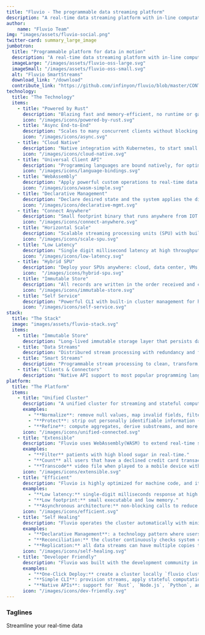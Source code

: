 ```yaml
---
title: "Fluvio - The programmable data streaming platform"
description: "A real-time data streaming platform with in-line computation capabilities. Use SmartStreams to upload your custom logic and modify data as it moves over the network."
author:
    name: "Fluvio Team"
img: "images/assets/fluvio-social.png"
twitter-card: summary_large_image
jumbotron:
  title: "Programmable platform for data in motion"
  description: "A real-time data streaming platform with in-line computation capabilities. Use [Fluvio SmartStreams](/docs/smartstreams/quick-start) to upload your custom logic and modify data as it moves over the network."
  imageLarge: "/images/assets/fluvio-oss-large.svg"
  imageSmall: "/images/assets/fluvio-oss-small.svg"
  alt: "Fluvio SmartStreams"
  download_link: "/download"
  contribute_link: "https://github.com/infinyon/fluvio/blob/master/CONTRIBUTING.md"
technology:
  title: "The Technology"
  items:
    - title: "Powered by Rust"
      description: "Blazing fast and memory-efficient, no runtime or garbage collector."
      icon: "/images/icons/powered-by-rust.svg"
    - title: "Async End-to-End"
      description: "Scales to many concurrent clients without blocking threads."
      icon: "/images/icons/async.svg"
    - title: "Cloud Native"
      description: "Native integration with Kubernetes, to start small and scale on demand."
      icon: "/images/icons/cloud-native.svg"
    - title: "Universal Client API"
      description: "Programming languages are bound natively, for optimal performance."
      icon: "/images/icons/language-bindings.svg"
    - title: "WebAssembly"
      description: "Apply powerful custom operations to real-time data streaming."
      icon: "/images/icons/wasm-simple.svg"
    - title: "Declarative Management"
      description: "Declare desired state and the system applies the difference."
      icon: "/images/icons/declarative-mgmt.svg"
    - title: "Connect Anywhere"
      description: "Small footprint binary that runs anywhere from IOT device to multi-core servers."
      icon: "/images/icons/connect-anywhere.svg"
    - title: "Horizontal Scale"
      description: "Scalable streaming processing units (SPU) with built-in replicas, partitions and failover."
      icon: "/images/icons/scale-spu.svg"
    - title: "Low Latency"
      description: "Single digit millisecond latency at high throughput and consistent variance up to p99."
      icon: "/images/icons/low-latency.svg"
    - title: "Hybrid SPU"
      description: "Deploy your SPUs anywhere: cloud, data center, VMs, desktop, etc."
      icon:  "/images/icons/hybrid-spu.svg"
    - title: "Immutable Store"
      description: "All records are written in the order received and cannot be altered."
      icon: "/images/icons/immutable-store.svg"
    - title: "Self Service"
      description: "Powerful CLI with built-in cluster management for hands free opertions."
      icon: "/images/icons/self-service.svg"  
stack:
  title: "The Stack"
  image: "images/assets/fluvio-stack.svg"
  items:
    - title: "Immutable Store"
      description: "Long-lived immutable storage layer that persists data without compromising latency."
    - title: "Data Streams"
      description: "Distribured stream processing with redundancy and failover to prevent data loss and minimize downtime."
    - title: "Smart Streams"
      description: "Programmable stream processing to clean, transform, correlate, and derive insights from data in real-time."
    - title: "Clients & Connectors"
      description: "Native API support to most popular programming languages & connector catalog (in preview)."
platform:
  title: "The Platform"
  items:
    - title: "Unified Cluster"
      description: "A unified cluster for streaming and stateful computation minimizes delay, reduces operational complexity, and boosts security. When streaming and stateful computation are combined, it sets the foundation for a new class of real-time streaming use cases unique to Fluvio. For example:"
      examples:
        - "**Normalize**: remove null values, map invalid fields, filter out records, and more." 
        - "**Protect**: strip out personally identifiable information (PII), and encrypt fields." 
        - "**Refine**: compute aggregates, derive substreams, and more."
      icon: "/images/icons/unified-connected.svg"
    - title: "Extensible"
      description: "Fluvio uses WebAssembly(WASM) to extend real-time stateful computation to a countless number of use cases. Custom modules are loaded dynamically and applied to any number of data streams. For example:"
      examples:
        - "**Filter** patients with high blood sugar in real-time."
        - "**Count** all users that have a declined credit card transactions."
        - "**Transcode** video file when played to a mobile device with insufficient network bandwidth."
      icon: "/images/icons/extensible.svg"
    - title: "Efficient"
      description: "Fluvio is highly optimized for machine code, and it does not require a virtual machine or garbage collection. It can scale from IOT devices such as Raspberry Pi to multi-core servers."
      examples:
        - "**Low latency:** single-digit milliseconds response at high throughput and consistent variance."
        - "**Low footprint:** small executable and low memory."
        - "**Asynchronous architecture:** non-blocking calls to reduce latency and scale to a large number of concurrent streams."
      icon: "/images/icons/efficient.svg"    
    - title: "Self Healing"
      description: "Fluvio operates the cluster automatically with minimum human intervention. The platform implements self-healing by combining a variety of technologies:"
      examples:
        - "**Declarative Management**: a technology pattern where users declare intent and the system provisions resources as they become available."
        - "**Reconciliation:** the cluster continuously checks system components and brings them to a stable state."
        - "**Replication:** all data streams can have multiple copies to reduce the possibility of data loss during outages." 
      icon: "/images/icons/self-healing.svg"   
    - title: "Developer Friendly"
      description: "Fluvio was built with the development community in mind. It offers a powerful CLI for operational efficiency and native language bindings for most common programming languages. For example:"
      examples:
        - "**One-Click Deploy:** create a cluster locally `fluvio cluster start` or login to cloud `fluvio cloud login` with one simple command."
        - "**Simple CLI**: provision streams, apply stateful computations, produce, consume and more."
        - "**Native APIs**: support for `Rust`, `Node.js`, `Python`, and `Java` with other languages coming soon." 
      icon: "/images/icons/dev-friendly.svg"
---
```


### Taglines
Streamline your real-time data